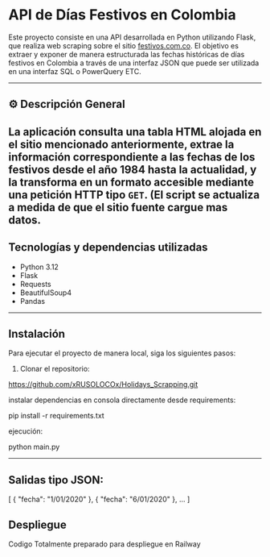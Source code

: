 # API de Días Festivos en Colombia

Este proyecto consiste en una API desarrollada en Python utilizando Flask, que realiza web scraping sobre el sitio [festivos.com.co](https://www.festivos.com.co/historico). El objetivo es extraer y exponer de manera estructurada las fechas históricas de días festivos en Colombia a través de una interfaz JSON que puede ser utilizada en una interfaz SQL o PowerQuery ETC.

---

## ⚙️ Descripción General

La aplicación consulta una tabla HTML alojada en el sitio mencionado anteriormente, extrae la información correspondiente a las fechas de los festivos desde el año 1984 hasta la actualidad, y la transforma en un formato accesible mediante una petición HTTP tipo `GET`. (El script se actualiza a medida de que el sitio fuente cargue mas datos.
---

## Tecnologías y dependencias utilizadas

- Python 3.12  
- Flask  
- Requests  
- BeautifulSoup4  
- Pandas  


---

## Instalación

Para ejecutar el proyecto de manera local, siga los siguientes pasos:

1. Clonar el repositorio:

https://github.com/xRUSOLOCOx/Holidays_Scrapping.git

instalar dependencias en consola directamente desde requirements:

pip install -r requirements.txt

ejecución:

python main.py

---

## Salidas tipo JSON:

[
  {
    "fecha": "1/01/2020"
  },
  {
    "fecha": "6/01/2020"
  },
  ...
]



## Despliegue

Codigo Totalmente preparado para despliegue en Railway



